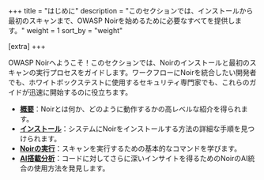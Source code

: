 +++
title = "はじめに"
description = "このセクションでは、インストールから最初のスキャンまで、OWASP Noirを始めるために必要なすべてを提供します。"
weight = 1
sort_by = "weight"

[extra]
+++

OWASP Noirへようこそ！このセクションでは、Noirのインストールと最初のスキャンの実行プロセスをガイドします。ワークフローにNoirを統合したい開発者でも、ホワイトボックステストに使用するセキュリティ専門家でも、これらのガイドが迅速に開始するのに役立ちます。

*   **[概要](overview/)**：Noirとは何か、どのように動作するかの高レベルな紹介を得られます。
*   **[インストール](installation/)**：システムにNoirをインストールする方法の詳細な手順を見つけられます。
*   **[Noirの実行](running/)**：スキャンを実行するための基本的なコマンドを学びます。
*   **[AI搭載分析](ai_power/)**：コードに対してさらに深いインサイトを得るためのNoirのAI統合の使用方法を発見します。